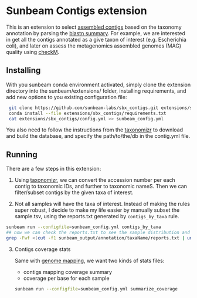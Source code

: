 # Sunbeam Contigs extension

This is an extension to select [assembled contigs](https://github.com/sunbeam-labs/sunbeam/blob/dev/rules/assembly/assembly.rules) based on the taxonomy annotation by parsing the [blastn summary](https://github.com/sunbeam-labs/sunbeam/blob/dev/rules/annotation/annotation.rules). For example, we are interested in get all the contigs annotated as a give taxon of interest (e.g. Escherichia coli), and later on assess the metagenomics assembled genomes (MAG) quality using [checkM](https://github.com/Ecogenomics/CheckM).

## Installing

With you sunbeam conda environment activated, simply clone the extension directory into the sunbeam/extensions/ folder, installing requirements, and add new options to you existing configuration file:

  ```bash
   git clone https://github.com/sunbeam-labs/sbx_contigs.git extensions/sbx_contigs
   conda install --file extensions/sbx_contigs/requirements.txt
   cat extensions/sbx_contigs/config.yml >> sunbeam_config.yml
   ```
 
You also need to follow the instructions from the [taxonomizr](https://github.com/sherrillmix/taxonomizr) to download and build the database, and specify the path/to/the/db in the contig.yml file.

## Running

There are a few steps in this extension:
1. Using [taxonomizr](https://github.com/sherrillmix/taxonomizr), we can convert the accession number per each contig to taxonomic IDs, and further to taxonomic nameS. Then we can filter/subset contigs by the given taxa of interest.

2. Not all samples will have the taxa of interest. Instead of making the rules super robust, I decide to make my life easier by manually subset the sample.tsv, using the reports.txt generated by `contigs_by_taxa` rule.

  ```bash
  sunbeam run --configfile=sunbeam_config.yml contigs_by_taxa
  ## now we can check the reports.txt to see the sample distribution and update the samples.csv
  grep -Fwf <(cut -f1 sunbeam_output/annotation/taxaName/reports.txt | uniq | sort -u) samples.csv > samples.${taxa}.csv
  ```
  
3. Contigs coverage stats
 
    Same with [genome mapping](https://github.com/sunbeam-labs/sunbeam/blob/dev/rules/mapping/mapping.rules), we want two kinds of stats files:
     
     - contigs mapping coverage summary 
     - coverage per base for each sample
     
    ```bash
    sunbeam run --configfile=sunbeam_config.yml summarize_coverage
    ```
    
